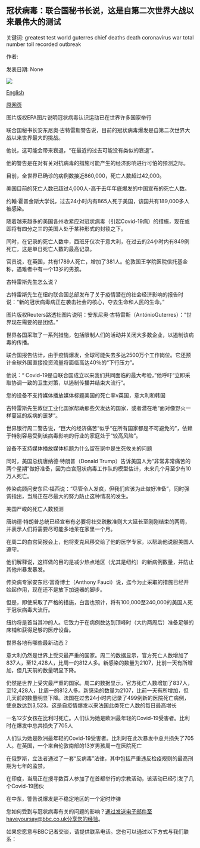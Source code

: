 ## 冠状病毒：联合国秘书长说，这是自第二次世界大战以来最伟大的测试

关键词: greatest test world guterres chief deaths death coronavirus war total number toll recorded outbreak

作者: 

发表日期: None

![](https://ichef.bbci.co.uk/news/1024/branded_news/315F/production/_111493621_178f2a3a-922f-4394-ba12-ab59d8a5ebcc.jpg)

[English](Coronavirus%3A%20Greatest%20test%20since%20World%20War%20Two%2C%20says%20UN%20chief.md)

[原网页](https://www.bbc.com/news/world-52114829)

图片版权EPA图片说明冠状病毒认识运动已在世界许多国家举行

联合国秘书长安东尼奥·古特雷斯警告说，目前的冠状病毒爆发是自第二次世界大战以来世界最大的挑战。

他说，这可能会带来衰退，“在最近的过去可能没有类似的衰退”。

他的警告是在对有关对抗病毒的措施可能产生的经济影响进行可怕的预测之际。

目前，全世界已确诊的病例数接近860,000，死亡人数超过42,000。

美国目前的死亡人数已超过4,000人-高于去年年底爆发的中国宣布的死亡人数。

约翰·霍普金斯大学说，过去24小时内有865人死于美国，该国共有189,000多人被感染。

随着越来越多的美国各州收紧应对冠状病毒（引起Covid-19病）的措施，现在或即将有四分之三的美国人处于某种形式的封锁之下。

同时，在记录的死亡人数中，西班牙仅次于意大利，在过去的24小时内有849例死亡，这是单日死亡人数的最高记录。

官员说，在英国，共有1789人死亡，增加了381人。伦敦国王学院医院信托基金称，遇难者中有一个13岁的男孩。

古特雷斯先生怎么说？

古特雷斯先生在纽约联合国总部发布了关于疫情潜在的社会经济影响的报告时说：“新的冠状病毒病正在袭击社会的核心，夺去生命和人民的生命。”

图片版权Reuters路透社图片说明：安东尼奥·古特雷斯（AntónioGuterres）：“世界现在需要的是团结。”

世界各国采取了一系列措施，包括限制人们的活动并关闭大多数企业，以遏制该病毒的传播。

联合国报告估计，由于疫情爆发，全球可能失去多达2500万个工作岗位。它还预计全球外国直接投资流量将面临高达40％的“下行压力”。

他说：“ Covid-19是自联合国成立以来我们共同面临的最大考验，”他呼吁“立即采取协调一致的卫生对策，以遏制传播并结束大流行”。

您的设备不支持媒体播放媒体标题美国的死亡率v英国，意大利和韩国

古特雷斯先生敦促工业化国家帮助那些欠发达的国家，或者潜在地“面对像野火一样蔓延的疾病的噩梦”。

世界银行周二警告说，“巨大的经济痛苦”似乎“在所有国家都是不可避免的”，依赖于特别容易受到该病毒影响的行业的家庭处于“较高风险”。

设备不支持媒体播放媒体标题为什么留在家中是生死攸关的问题

同时，美国总统唐纳德·特朗普（Donald Trump）告诉美国人为“非常非常痛苦的两个星期”做好准备，因为白宫冠状病毒工作队的模型估计，未来几个月至少有10万人死亡。

传染病顾问安东尼·福西说：“尽管令人发疯，但我们应该为此做好准备”，同时强调指出，当局正在尽最大的努力防止这种情况的发生。

美国严峻的死亡人数预测

唐纳德·特朗普总统已经宣布有必要将社交疏散准则大大延长至刚刚结束的两周，并表示人们将需要尽可能多地呆在家里一个月。

在周二的白宫简报会上，他将麦克风移交给了他的医学专家，以帮助他说服美国人遵守。

他们解释说，这样做的目的是减少热点地区（尤其是纽约）的新病例数量，并防止其他州暴发暴发。

传染病专家安东尼·富奇博士（Anthony Fauci）说，迄今为止采取的措施已经开始起作用，现在还不是放下加速器的脚步。

但是，即使采取了严格的措施，白宫也预计，将有100,000至240,000的美国人死于冠状病毒大流行。

纽约将是首当其冲的人。它致力于在病例数达到顶峰时（大约两周后）准备足够的床铺和获得足够的医疗设备。

世界各地有哪些最新动态？

意大利仍然是世界上受灾最严重的国家。周二的数据显示，官方死亡人数增加了837人，至12,428人，比周一的812人多。新感染的数量为2107，比前一天有所增加，但几天前的数量明显下降。

仍然是世界上受灾最严重的国家。周二的数据显示，官方死亡人数增加了837人，至12,428人，比周一的812人多。新感染的数量为2107，比前一天有所增加，但几天前的数量明显下降。法国在过去24小时内记录了499例新的医院死亡病例，使总数达到3,523。这是自疫情爆发以来法国此类死亡人数的每日最高增长

一名12岁女孩在比利时死亡。人们认为她是欧洲最年轻的Covid-19受害者。比利时在爆发中总共损失了705人

人们认为她是欧洲最年轻的Covid-19受害者。比利时在此次暴发中总共损失了705人。在英国，一个来自伦敦南部的13岁男孩周一在医院死亡

在俄罗斯，立法者通过了一套“反病毒”法律，其中包括严重违反检疫规则的最高刑期为七年的监禁。

在印度，当局正在搜寻数百人参加了在首都举行的宗教活动，该活动已经引发了几个Covid-19团伙

在中东，警告说爆发是不稳定地区的一个定时炸弹

您如何受到与冠状病毒有关的问题的影响？通过发送电子邮件至haveyoursay@bbc.co.uk分享您的经验。

如果您愿意与BBC记者交谈，请提供联系电话。您也可以通过以下方式与我们联系：